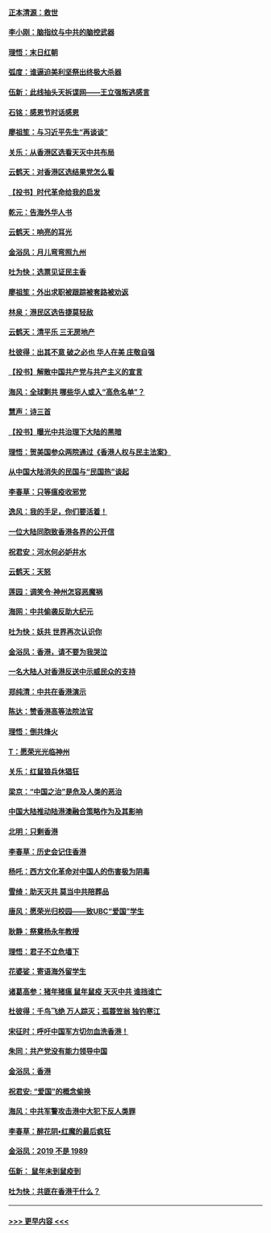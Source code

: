 #### [正本清源：救世](../pages/nsc993/n11689134.md?t=11291611) 
#### [李小刚：脑指纹与中共的脑控武器](../pages/nsc993/n11688900.md?t=11291611) 
#### [理悟：末日红朝](../pages/nsc993/n11688829.md?t=11291611) 
#### [弧度：谁逼迫美利坚祭出终极大杀器](../pages/nsc993/n11688735.md?t=11291611) 
#### [伍新：此线抽头天拆谍网——王立强叛逃感言](../pages/nsc993/n11687981.md?t=11291611) 
#### [石铭：感恩节时话感恩](../pages/nsc993/n11687568.md?t=11291611) 
#### [廖祖笙：与习近平先生“再谈谈”](../pages/nsc993/n11687005.md?t=11291611) 
#### [关乐：从香港区选看天灭中共布局](../pages/nsc993/n11686647.md?t=11291611) 
#### [云鹤天：对香港区选结果党怎么看](../pages/nsc993/n11686216.md?t=11291611) 
#### [【投书】时代革命给我的启发](../pages/nsc993/n11684287.md?t=11291611) 
#### [乾元：告海外华人书](../pages/nsc993/n11684044.md?t=11291611) 
#### [云鹤天：响亮的耳光](../pages/nsc993/n11684254.md?t=11291611) 
#### [金浴凤：月儿弯弯照九州](../pages/nsc993/n11684231.md?t=11291611) 
#### [吐为快：选票见证民主香](../pages/nsc993/n11684206.md?t=11291611) 
#### [廖祖笙：外出求职被跟踪被套路被劝返](../pages/nsc993/n11683874.md?t=11291611) 
#### [林泉：港民区选告捷莫轻敌](../pages/nsc993/n11683930.md?t=11291611) 
#### [云鹤天：清平乐 三无房地产](../pages/nsc993/n11681521.md?t=11291611) 
#### [杜彼得：出其不意 破之必也 华人在美 庄敬自强](../pages/nsc993/n11679554.md?t=11291611) 
#### [【投书】解散中国共产党与共产主义的宣言](../pages/nsc993/n11679177.md?t=11291611) 
#### [海风：全球剿共 哪些华人或入“高危名单”？](../pages/nsc993/n11678617.md?t=11291611) 
#### [慧声：诗三首](../pages/nsc993/n11678848.md?t=11291611) 
#### [【投书】曝光中共治理下大陆的黑暗](../pages/nsc993/n11678674.md?t=11291611) 
#### [理悟：贺美国参众两院通过《香港人权与民主法案》](../pages/nsc993/n11678104.md?t=11291611) 
#### [从中国大陆消失的民国与“民国热”谈起](../pages/nsc993/n11678075.md?t=11291611) 
#### [李春草：只等瘟疫收邪党](../pages/nsc993/n11677308.md?t=11291611) 
#### [逸风：我的手足，你们要活着！](../pages/nsc993/n11676352.md?t=11291611) 
#### [一位大陆同胞致香港各界的公开信](../pages/nsc993/n11675761.md?t=11291611) 
#### [祝君安：河水何必妒井水](../pages/nsc993/n11675746.md?t=11291611) 
#### [云鹤天：天怒](../pages/nsc993/n11675718.md?t=11291611) 
#### [莲园：调笑令‧神州怎容恶魔祸](../pages/nsc993/n11675648.md?t=11291611) 
#### [海网：中共偷袭反助大纪元](../pages/nsc993/n11673515.md?t=11291611) 
#### [吐为快：妖共 世界再次认识你](../pages/nsc993/n11673506.md?t=11291611) 
#### [金浴凤：香港，请不要为我哭泣](../pages/nsc993/n11673248.md?t=11291611) 
#### [一名大陆人对香港反送中示威民众的支持](../pages/nsc993/n11672615.md?t=11291611) 
#### [郑纯清：中共在香港演示](../pages/nsc993/n11670539.md?t=11291611) 
#### [陈达：赞香港高等法院法官](../pages/nsc993/n11669542.md?t=11291611) 
#### [理悟：倒共烽火](../pages/nsc993/n11668844.md?t=11291611) 
#### [T：愿荣光光临神州](../pages/nsc993/n11668421.md?t=11291611) 
#### [关乐：红鼠狼兵休猖狂](../pages/nsc993/n11668378.md?t=11291611) 
#### [梁京：“中国之治”是危及人类的恶治](../pages/nsc993/n11668328.md?t=11291611) 
#### [中国大陆推动陆港澳融合策略作为及其影响](../pages/nsc993/n11668157.md?t=11291611) 
#### [北明：只剩香港](../pages/nsc993/n11668002.md?t=11291611) 
#### [李春草：历史会记住香港](../pages/nsc993/n11667927.md?t=11291611) 
#### [杨吒：西方文化革命对中国人的伤害极为阴毒](../pages/nsc993/n11664521.md?t=11291611) 
#### [雪绮：助天灭共 莫当中共陪葬品](../pages/nsc993/n11662650.md?t=11291611) 
#### [唐风：愿荣光归校园——致UBC“爱国”学生](../pages/nsc993/n11662194.md?t=11291611) 
#### [耿静：祭奠杨永年教授](../pages/nsc993/n11662514.md?t=11291611) 
#### [理悟：君子不立危墙下](../pages/nsc993/n11662172.md?t=11291611) 
#### [花婆娑：寄语海外留学生](../pages/nsc993/n11662121.md?t=11291611) 
#### [诸葛高参：猪年猪瘟 鼠年鼠疫 天灭中共 谁挡谁亡](../pages/nsc993/n11661980.md?t=11291611) 
#### [杜彼得：千鸟飞绝 万人踪灭；孤蓑笠翁 独钓寒江](../pages/nsc993/n11661170.md?t=11291611) 
#### [宋征时：呼吁中国军方切勿血洗香港！](../pages/nsc993/n11415318.md?t=11291611) 
#### [朱同：共产党没有能力领导中国](../pages/nsc993/n11660421.md?t=11291611) 
#### [金浴凤：香港](../pages/nsc993/n11660419.md?t=11291611) 
#### [祝君安: “爱国”的概念偷换](../pages/nsc993/n11659706.md?t=11291611) 
#### [海风：中共军警攻击港中大犯下反人类罪](../pages/nsc993/n11659632.md?t=11291611) 
#### [李春草：醉花阴•红魔的最后疯狂](../pages/nsc993/n11659287.md?t=11291611) 
#### [金浴凤：2019 不是 1989](../pages/nsc993/n11657663.md?t=11291611) 
#### [伍新： 鼠年未到鼠疫到](../pages/nsc993/n11655098.md?t=11291611) 
#### [吐为快：共匪在香港干什么？](../pages/nsc993/n11654891.md?t=11291611) 

----
#### [ >>> 更早内容 <<< ](../indexes/nsc993-earlier.md)
